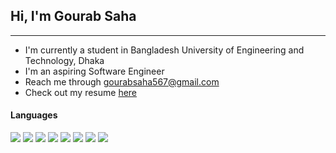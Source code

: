 ## Hi, I'm Gourab Saha  
-------------------------

- I'm currently a student in Bangladesh University of Engineering and Technology, Dhaka
- I'm an aspiring Software Engineer
- Reach me through [gourabsaha567@gmail.com](gourabsaha567@gmail.com)
- Check out my resume [here](https://drive.google.com/file/d/1Nug6rEmr2rClUKfICp9zeJ1JempUc3al/view?usp=sharing)

#### Languages

<p float="left">
<img src="https://img.icons8.com/color/48/000000/c-programming.png"/>
<img src="https://img.icons8.com/color/48/000000/c-plus-plus-logo.png"/>
<img src="https://img.icons8.com/color/48/000000/java-coffee-cup-logo--v2.png"/>
<img src="https://img.icons8.com/color/48/000000/python--v2.png"/>
<img src="https://img.icons8.com/color/48/000000/javascript--v2.png"/>
<img src="https://img.icons8.com/color/48/000000/html-5--v1.png"/>
<img src="https://img.icons8.com/color/48/000000/css3.png"/>
<img src="https://img.icons8.com/color/48/000000/dart.png"/>
</p>

